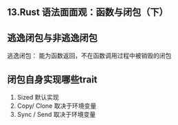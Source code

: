 ##  13.Rust 语法面面观：函数与闭包（下）

## 逃逸闭包与非逃逸闭包

逃逸闭包： 能为函数返回，不在函数调用过程中被销毁的闭包


## 闭包自身实现哪些trait

1. Sized   默认实现
2. Copy/ Clone   取决于环境变量
3. Sync / Send   取决于环境变量


